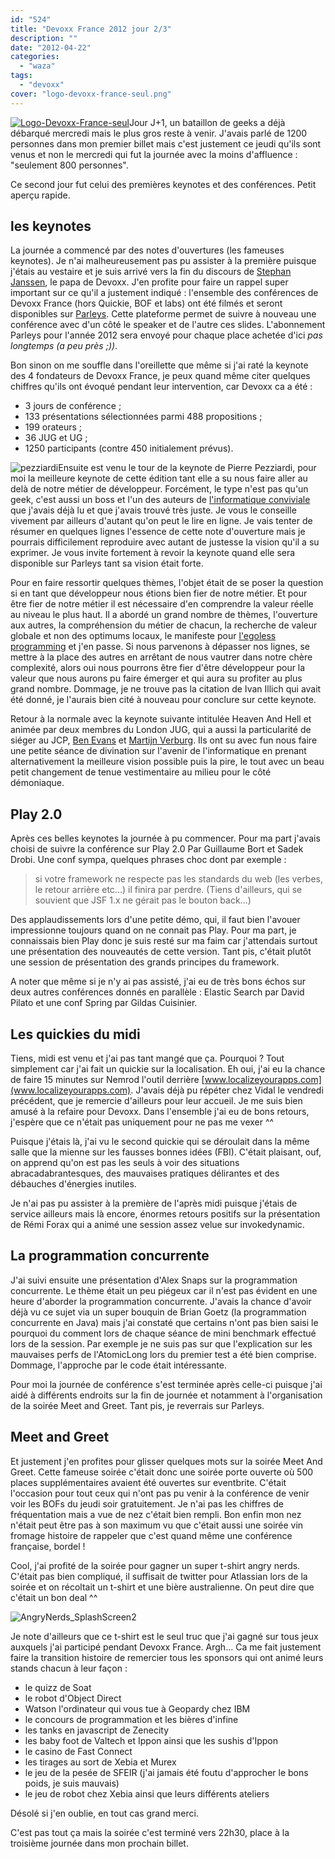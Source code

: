 ```yaml
---
id: "524"
title: "Devoxx France 2012 jour 2/3"
description: ""
date: "2012-04-22"
categories: 
  - "waza"
tags: 
  - "devoxx"
cover: "logo-devoxx-france-seul.png"
---
```


[![](/images/logo-devoxx-france-seul.png "Logo-Devoxx-France-seul")](http://eventuallycoding.com/wp-content/uploads/2012/04/logo-devoxx-france-seul.png)Jour J+1, un bataillon de geeks a déjà débarqué mercredi mais le plus gros reste à venir. J'avais parlé de 1200 personnes dans mon premier billet mais c'est justement ce jeudi qu'ils sont venus et non le mercredi qui fut la journée avec la moins d'affluence : "seulement 800 personnes".

Ce second jour fut celui des premières keynotes et des conférences. Petit aperçu rapide.

## les keynotes

La journée a commencé par des notes d'ouvertures (les fameuses keynotes). Je n'ai malheureusement pas pu assister à la première puisque j'étais au vestaire et je suis arrivé vers la fin du discours de [Stephan Janssen](https://twitter.com/#!/stephan007), le papa de Devoxx. J'en profite pour faire un rappel super important sur ce qu'il a justement indiqué : l'ensemble des conférences de Devoxx France (hors Quickie, BOF et labs) ont été filmés et seront disponibles sur [Parleys](http://www.parleys.com/). Cette plateforme permet de suivre à nouveau une conférence avec d'un côté le speaker et de l'autre ces slides. L'abonnement Parleys pour l'année 2012 sera envoyé pour chaque place achetée d'ici _pas longtemps (a peu près ;))_.

Bon sinon on me souffle dans l'oreillette que même si j'ai raté la keynote des 4 fondateurs de Devoxx France, je peux quand même citer quelques chiffres qu'ils ont évoqué pendant leur intervention, car Devoxx ca a été :

- 3 jours de conférence ;
- 133 présentations sélectionnées parmi 488 propositions ;
- 199 orateurs ;
- 36 JUG et UG ;
- 1250 participants (contre 450 initialement prévus).

![](/images/pezziardi.png "pezziardi")Ensuite est venu le tour de la keynote de Pierre Pezziardi, pour moi la meilleure keynote de cette édition tant elle a su nous faire aller au delà de notre métier de développeur. Forcément, le type n'est pas qu'un geek, c'est aussi un boss et l'un des auteurs de [l'informatique conviviale](http://informatique-conviviale.eyrolles.com/) que j'avais déjà lu et que j'avais trouvé très juste. Je vous le conseille vivement par ailleurs d'autant qu'on peut le lire en ligne. Je vais tenter de résumer en quelques lignes l'essence de cette note d'ouverture mais je pourrais difficilement reproduire avec autant de justesse la vision qu'il a su exprimer. Je vous invite fortement à revoir la keynote quand elle sera disponible sur Parleys tant sa vision était forte.

Pour en faire ressortir quelques thèmes, l'objet était de se poser la question si en tant que développeur nous étions bien fier de notre métier. Et pour être fier de notre métier il est nécessaire d'en comprendre la valeur réelle au niveau le plus haut. Il a abordé un grand nombre de thèmes, l'ouverture aux autres, la compréhension du métier de chacun, la recherche de valeur globale et non des optimums locaux, le manifeste pour [l'egoless programming](http://www.codinghorror.com/blog/2006/05/the-ten-commandments-of-egoless-programming.html) et j'en passe. Si nous parvenons à dépasser nos lignes, se mettre à la place des autres en arrêtant de nous vautrer dans notre chère complexité, alors oui nous pourrons être fier d'être développeur pour la valeur que nous aurons pu faire émerger et qui aura su profiter au plus grand nombre. Dommage, je ne trouve pas la citation de Ivan Illich qui avait été donné, je l'aurais bien cité à nouveau pour conclure sur cette keynote.

Retour à la normale avec la keynote suivante intitulée Heaven And Hell et animée par deux membres du London JUG, qui a aussi la particularité de siéger au JCP, [Ben Evans](http://www.devoxx.com/display/FR12/Ben+Evans "Ben Evans") et [Martijn Verburg](http://www.devoxx.com/display/FR12/Martijn+Verburg "Martijn Verburg"). Ils ont su avec fun nous faire une petite séance de divination sur l'avenir de l'informatique en prenant alternativement la meilleure vision possible puis la pire, le tout avec un beau petit changement de tenue vestimentaire au milieu pour le côté démoniaque.

## Play 2.0

Après ces belles keynotes la journée à pu commencer. Pour ma part j'avais choisi de suivre la conférence sur Play 2.0 Par Guillaume Bort et Sadek Drobi. Une conf sympa, quelques phrases choc dont par exemple :

> si votre framework ne respecte pas les standards du web (les verbes, le retour arrière etc...) il finira par perdre. (Tiens d'ailleurs, qui se souvient que JSF 1.x ne gérait pas le bouton back...)

Des applaudissements lors d'une petite démo, qui, il faut bien l'avouer impressionne toujours quand on ne connait pas Play. Pour ma part, je connaissais bien Play donc je suis resté sur ma faim car j'attendais surtout une présentation des nouveautés de cette version. Tant pis, c'était plutôt une session de présentation des grands principes du framework.

A noter que même si je n'y ai pas assisté, j'ai eu de très bons échos sur deux autres conférences donnés en parallèle : Elastic Search par David Pilato et une conf Spring par Gildas Cuisinier.

## Les quickies du midi

Tiens, midi est venu et j'ai pas tant mangé que ça. Pourquoi ? Tout simplement car j'ai fait un quickie sur la localisation. Eh oui, j'ai eu la chance de faire 15 minutes sur Nemrod l'outil derrière [www.localizeyourapps.com](www.localizeyourapps.com). J'avais déjà pu répéter chez Vidal le vendredi précédent, que je remercie d'ailleurs pour leur accueil. Je me suis bien amusé à la refaire pour Devoxx. Dans l'ensemble j'ai eu de bons retours, j'espère que ce n'était pas uniquement pour ne pas me vexer ^^

Puisque j'étais là, j'ai vu le second quickie qui se déroulait dans la même salle que la mienne sur les fausses bonnes idées (FBI). C'était plaisant, ouf, on apprend qu'on est pas les seuls à voir des situations abracadabrantesques, des mauvaises pratiques délirantes et des débauches d'énergies inutiles.

Je n'ai pas pu assister à la première de l'après midi puisque j'étais de service ailleurs mais là encore, énormes retours positifs sur la présentation de Rémi Forax qui a animé une session assez velue sur invokedynamic.

## La programmation concurrente

J'ai suivi ensuite une présentation d'Alex Snaps sur la programmation concurrente. Le thème était un peu piégeux car il n'est pas évident en une heure d'aborder la programmation concurrente. J'avais la chance d'avoir déjà vu ce sujet via un super bouquin de Brian Goetz (la programmation concurrente en Java) mais j'ai constaté que certains n'ont pas bien saisi le pourquoi du comment lors de chaque séance de mini benchmark effectué lors de la session. Par exemple je ne suis pas sur que l'explication sur les mauvaises perfs de l'AtomicLong lors du premier test a été bien comprise. Dommage, l'approche par le code était intéressante.

Pour moi la journée de conférence s'est terminée après celle-ci puisque j'ai aidé à différents endroits sur la fin de journée et notamment à l'organisation de la soirée Meet and Greet. Tant pis, je reverrais sur Parleys.

## Meet and Greet

Et justement j'en profites pour glisser quelques mots sur la soirée Meet And Greet. Cette fameuse soirée c'était donc une soirée porte ouverte où 500 places supplémentaires avaient été ouvertes sur eventbrite. C'était l'occasion pour tout ceux qui n'ont pas pu venir à la conférence de venir voir les BOFs du jeudi soir gratuitement. Je n'ai pas les chiffres de fréquentation mais a vue de nez c'était bien rempli. Bon enfin mon nez n'était peut être pas à son maximum vu que c'était aussi une soirée vin fromage histoire de rappeler que c'est quand même une conférence française, bordel !

Cool, j'ai profité de la soirée pour gagner un super t-shirt angry nerds. C'était pas bien compliqué, il suffisait de twitter pour Atlassian lors de la soirée et on récoltait un t-shirt et une bière australienne. On peut dire que c'était un bon deal ^^

![](/images/angrynerds_splashscreen2.png "AngryNerds_SplashScreen2")

Je note d'ailleurs que ce t-shirt est le seul truc que j'ai gagné sur tous jeux auxquels j'ai participé pendant Devoxx France. Argh... Ca me fait justement faire la transition histoire de remercier tous les sponsors qui ont animé leurs stands chacun à leur façon :

- le quizz de Soat
- le robot d'Object Direct
- Watson l'ordinateur qui vous tue à Geopardy chez IBM
- le concours de programmation et les bières d'infine
- les tanks en javascript de Zenecity
- les baby foot de Valtech et Ippon ainsi que les sushis d'Ippon
- le casino de Fast Connect
- les tirages au sort de Xebia et Murex
- le jeu de la pesée de SFEIR (j'ai jamais été foutu d'approcher le bons poids, je suis mauvais)
- le jeu de robot chez Xebia ainsi que leurs différents ateliers

Désolé si j'en oublie, en tout cas grand merci.

C'est pas tout ça mais la soirée c'est terminé vers 22h30, place à la troisième journée dans mon prochain billet.
